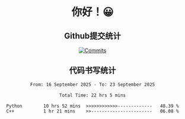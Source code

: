 <div align="center">
<h1>你好！😀</h1>

<h2>Github提交统计</h2>

[![Commits](https://github-readme-stats.ikunshare.com/api?username=ikun0014&include_all_commits=true&locale=cn&show_icons=true&bg_color=0,EC6C6C,FFD479,FFFC79,73FA79,73FDFF,D783FF)](https://github.com/ikun0014)

</div>



<div align="center">
<h2>代码书写统计</h2>
  
<!--START_SECTION:waka-->

```txt
From: 16 September 2025 - To: 23 September 2025

Total Time: 22 hrs 5 mins

Python        10 hrs 52 mins  >>>>>>>>>>>>-------------   48.39 %
C++           1 hr 21 mins    >>-----------------------   06.08 %
```

<!--END_SECTION:waka-->

</div>
